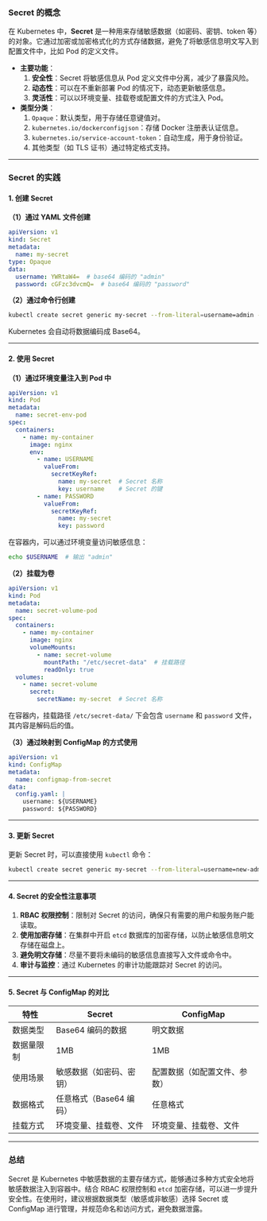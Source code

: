 ### **Secret 的概念**
在 Kubernetes 中，**Secret** 是一种用来存储敏感数据（如密码、密钥、token 等）的对象。它通过加密或加密格式化的方式存储数据，避免了将敏感信息明文写入到配置文件中，比如 Pod 的定义文件。

+ **主要功能**：
    1. **安全性**：Secret 将敏感信息从 Pod 定义文件中分离，减少了暴露风险。
    2. **动态性**：可以在不重新部署 Pod 的情况下，动态更新敏感信息。
    3. **灵活性**：可以以环境变量、挂载卷或配置文件的方式注入 Pod。
+ **类型分类**：
    1. `Opaque`：默认类型，用于存储任意键值对。
    2. `kubernetes.io/dockerconfigjson`：存储 Docker 注册表认证信息。
    3. `kubernetes.io/service-account-token`：自动生成，用于身份验证。
    4. 其他类型（如 TLS 证书）通过特定格式支持。

---

### **Secret 的实践**
#### **1. 创建 Secret**
**（1）通过 YAML 文件创建**

```yaml
apiVersion: v1
kind: Secret
metadata:
  name: my-secret
type: Opaque
data:
  username: YWRtaW4=  # base64 编码的 "admin"
  password: cGFzc3dvcmQ=  # base64 编码的 "password"
```

**（2）通过命令行创建**

```bash
kubectl create secret generic my-secret --from-literal=username=admin --from-literal=password=password
```

Kubernetes 会自动将数据编码成 Base64。

---

#### **2. 使用 Secret**
**（1）通过环境变量注入到 Pod 中**

```yaml
apiVersion: v1
kind: Pod
metadata:
  name: secret-env-pod
spec:
  containers:
    - name: my-container
      image: nginx
      env:
        - name: USERNAME
          valueFrom:
            secretKeyRef:
              name: my-secret  # Secret 名称
              key: username    # Secret 的键
        - name: PASSWORD
          valueFrom:
            secretKeyRef:
              name: my-secret
              key: password
```

在容器内，可以通过环境变量访问敏感信息：

```bash
echo $USERNAME  # 输出 "admin"
```

**（2）挂载为卷**

```yaml
apiVersion: v1
kind: Pod
metadata:
  name: secret-volume-pod
spec:
  containers:
    - name: my-container
      image: nginx
      volumeMounts:
        - name: secret-volume
          mountPath: "/etc/secret-data"  # 挂载路径
          readOnly: true
  volumes:
    - name: secret-volume
      secret:
        secretName: my-secret  # Secret 名称
```

在容器内，挂载路径 `/etc/secret-data/` 下会包含 `username` 和 `password` 文件，其内容是解码后的值。

**（3）通过映射到 ConfigMap 的方式使用**

```yaml
apiVersion: v1
kind: ConfigMap
metadata:
  name: configmap-from-secret
data:
  config.yaml: |
    username: ${USERNAME}
    password: ${PASSWORD}
```

---

#### **3. 更新 Secret**
更新 Secret 时，可以直接使用 `kubectl` 命令：

```bash
kubectl create secret generic my-secret --from-literal=username=new-admin --from-literal=password=new-password --dry-run=client -o yaml | kubectl apply -f -
```

---

#### **4. Secret 的安全性注意事项**
1. **RBAC 权限控制**：限制对 Secret 的访问，确保只有需要的用户和服务账户能读取。
2. **使用加密存储**：在集群中开启 `etcd` 数据库的加密存储，以防止敏感信息明文存储在磁盘上。
3. **避免明文存储**：尽量不要将未编码的敏感信息直接写入文件或命令中。
4. **审计与监控**：通过 Kubernetes 的审计功能跟踪对 Secret 的访问。

---

#### **5. Secret 与 ConfigMap 的对比**
| 特性 | Secret | ConfigMap |
| --- | --- | --- |
| 数据类型 | Base64 编码的数据 | 明文数据 |
| 数据量限制 | 1MB | 1MB |
| 使用场景 | 敏感数据（如密码、密钥） | 配置数据（如配置文件、参数） |
| 数据格式 | 任意格式（Base64 编码） | 任意格式 |
| 挂载方式 | 环境变量、挂载卷、文件 | 环境变量、挂载卷、文件 |


---

### **总结**
Secret 是 Kubernetes 中敏感数据的主要存储方式，能够通过多种方式安全地将敏感数据注入到容器中。结合 RBAC 权限控制和 `etcd` 加密存储，可以进一步提升安全性。在使用时，建议根据数据类型（敏感或非敏感）选择 Secret 或 ConfigMap 进行管理，并规范命名和访问方式，避免数据泄露。

